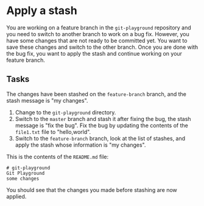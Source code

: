 # Apply a stash

You are working on a feature branch in the `git-playground` repository and you need to switch to another branch to work on a bug fix. However, you have some changes that are not ready to be committed yet. You want to save these changes and switch to the other branch. Once you are done with the bug fix, you want to apply the stash and continue working on your feature branch.

## Tasks

The changes have been stashed on the `feature-branch` branch, and the stash message is "my changes".

1. Change to the `git-playground` directory.
2. Switch to the `master` branch and stash it after fixing the bug, the stash message is "fix the bug". Fix the bug by updating the contents of the `file1.txt` file to "hello,world".
3. Switch to the `feature-branch` branch, look at the list of stashes, and apply the stash whose information is "my changes".

This is the contents of the `README.md` file:

```
# git-playground
Git Playground
some changes
```

You should see that the changes you made before stashing are now applied.
